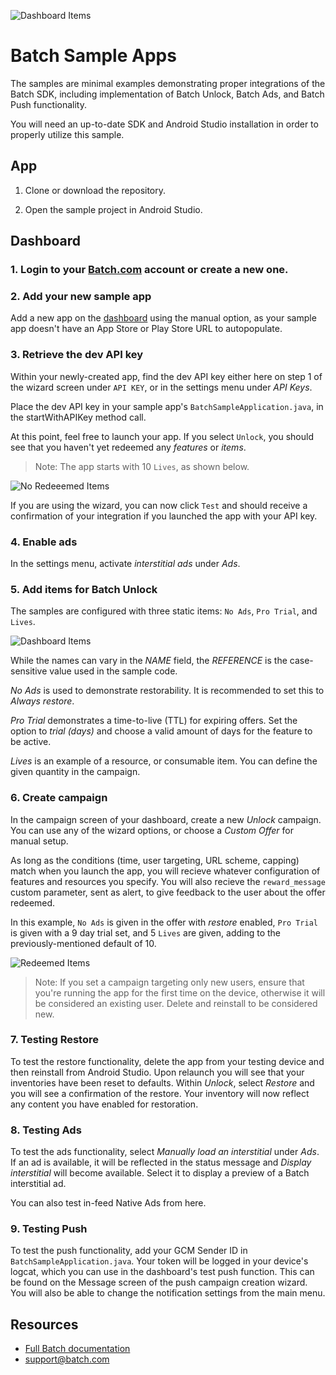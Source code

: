 ![Dashboard Items](https://raw.github.com/BatchLabs/android-sdk/master/readme_logo.png)

# Batch Sample Apps
The samples are minimal examples demonstrating proper integrations of the Batch SDK, including implementation of Batch Unlock, Batch Ads, and Batch Push functionality.

You will need an up-to-date SDK and Android Studio installation in order to properly utilize this sample.

## App

1. Clone or download the repository.

2. Open the sample project in Android Studio.

## Dashboard

### 1. Login to your [Batch.com](https://batch.com/) account or create a new one.

### 2. Add your new sample app
Add a new app on the [dashboard](https://dashboard.batch.com/app/new) using the manual option, as your sample app doesn't have an App Store or Play Store URL to autopopulate.

### 3. Retrieve the dev API key
Within your newly-created app, find the dev API key either here on step 1 of the wizard screen under `API KEY`, or in the settings menu under *API Keys*. 

Place the dev API key in your sample app's `BatchSampleApplication.java`, in the startWithAPIKey method call.

At this point, feel free to launch your app. If you select `Unlock`, you should see that you haven't yet redeemed any *features* or *items*.

> Note: The app starts with 10 `Lives`, as shown below.

![No Redeeemed Items](https://raw.github.com/BatchLabs/android-sdk/master/readme_noredeem.png)

If you are using the wizard, you can now click `Test` and should receive a confirmation of your integration if you launched the app with your API key.

### 4. Enable ads
In the settings menu, activate *interstitial ads* under *Ads*.

### 5. Add items for Batch Unlock
The samples are configured with three static items: `No Ads`, `Pro Trial`, and `Lives`.

![Dashboard Items](https://raw.github.com/BatchLabs/android-sdk/master/readme_items.png)

While the names can vary in the *NAME* field, the *REFERENCE* is the case-sensitive value used in the sample code.

*No Ads* is used to demonstrate restorability. It is recommended to set this to *Always restore*.

*Pro Trial* demonstrates a time-to-live (TTL) for expiring offers. Set the option to *trial (days)* and choose a valid amount of days for the feature to be active.

*Lives* is an example of a resource, or consumable item. You can define the given quantity in the campaign.  

### 6. Create campaign
In the campaign screen of your dashboard, create a new *Unlock* campaign. You can use any of the wizard options, or choose a *Custom Offer* for manual setup. 

As long as the conditions (time, user targeting, URL scheme, capping) match when you launch the app, you will recieve whatever configuration of features and resources you specify. You will also recieve the `reward_message` custom parameter, sent as alert, to give feedback to the user about the offer redeemed.

In this example, `No Ads` is given in the offer with *restore* enabled, `Pro Trial` is given with a 9 day trial set, and 5 `Lives` are given, adding to the previously-mentioned default of 10.

![Redeemed Items](https://raw.github.com/BatchLabs/android-sdk/master/readme_redeem.png)

> Note: If you set a campaign targeting only new users, ensure that you're running the app for the first time on the device, otherwise it will be considered an existing user. Delete and reinstall to be considered new.

### 7. Testing Restore

To test the restore functionality, delete the app from your testing device and then reinstall from Android Studio. Upon relaunch you will see that your inventories have been reset to defaults. Within *Unlock*, select *Restore* and you will see a confirmation of the restore. Your inventory will now reflect any content you have enabled for restoration.

### 8. Testing Ads

To test the ads functionality, select *Manually load an interstitial* under *Ads*. If an ad is available, it will be reflected in the status message and *Display interstitial* will become available. Select it to display a preview of a Batch interstitial ad.  

You can also test in-feed Native Ads from here.

### 9. Testing Push

To test the push functionality, add your GCM Sender ID in `BatchSampleApplication.java`. Your token will be logged in your device's logcat, which you can use in the dashboard's test push function. This can be found on the Message screen of the push campaign creation wizard.
You will also be able to change the notification settings from the main menu.

## Resources
* [Full Batch documentation](https://dashboard.batch.com/doc)
* [support@batch.com](support@batch.com)